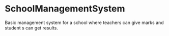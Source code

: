 # SchoolManagementSystem

Basic management system for a school where teachers can give marks and student s can get results.